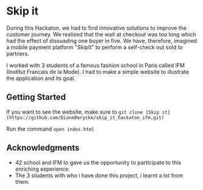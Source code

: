 # Skip it

During this Hackaton, we had to find innovative solutions to improve the customer journey. We realized that the wait at checkout was too long which had the effect of dissuading one buyer in five. We have, therefore, imagined a mobile payment platform "SkipIt" to perform a self-check out sold to partners.

I worked with 3 students of a famous fashion school in Paris called IFM (Institut Francais de la Mode).
I had to make a simple website to illustrate the application and its goal.

## Getting Started

If you want to see the website, make sure to `git clone [Skip it](https://github.com/DianeDerycke/skip_it_hackaton_ifm.git)`

Run the command `open index.html`

## Acknowledgments

- 42 school and IFM to gave us the opportunity to participate to this enriching experience.
- The 3 students with who i have done this project, i learnt a lot from them.
